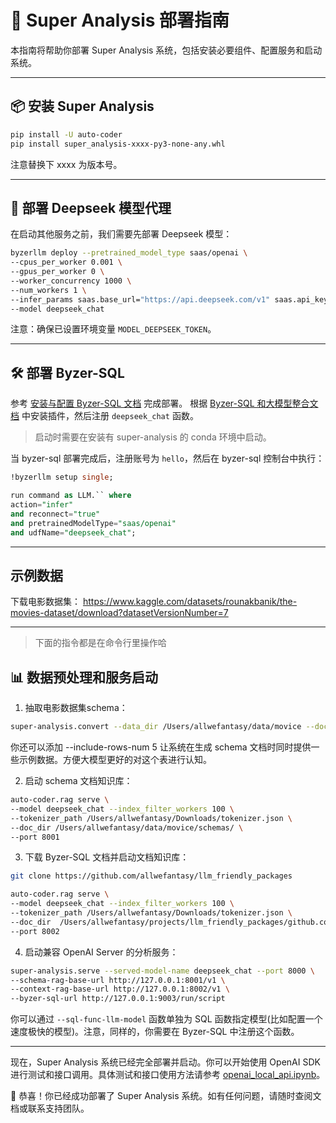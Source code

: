 
# 🚀 Super Analysis 部署指南

本指南将帮助你部署 Super Analysis 系统，包括安装必要组件、配置服务和启动系统。

---

## 📦 安装 Super Analysis


```bash
pip install -U auto-coder
pip install super_analysis-xxxx-py3-none-any.whl
```

注意替换下 xxxx 为版本号。

---

## 🤖 部署 Deepseek 模型代理

在启动其他服务之前，我们需要先部署 Deepseek 模型：

```bash
byzerllm deploy --pretrained_model_type saas/openai \
--cpus_per_worker 0.001 \
--gpus_per_worker 0 \
--worker_concurrency 1000 \
--num_workers 1 \
--infer_params saas.base_url="https://api.deepseek.com/v1" saas.api_key=${MODEL_DEEPSEEK_TOKEN} saas.model=deepseek-chat \
--model deepseek_chat
```

注意：确保已设置环境变量 `MODEL_DEEPSEEK_TOKEN`。

---

## 🛠️ 部署 Byzer-SQL

参考 [安装与配置 Byzer-SQL 文档](./4.3.1%20安装与配置%20Byzer-SQL.pdf) 完成部署。
根据 [Byzer-SQL 和大模型整合文档](./4.2.1.3%20Byzer-SQL%20和大模型的整合.pdf) 中安装插件，然后注册 `deepseek_chat` 函数。

> 启动时需要在安装有 super-analysis 的 conda 环境中启动。

当 byzer-sql 部署完成后，注册账号为 `hello`，然后在 byzer-sql 控制台中执行：

```sql
!byzerllm setup single;

run command as LLM.`` where 
action="infer"
and reconnect="true"
and pretrainedModelType="saas/openai"
and udfName="deepseek_chat";
```

---

## 示例数据

下载电影数据集： https://www.kaggle.com/datasets/rounakbanik/the-movies-dataset/download?datasetVersionNumber=7

---

> 下面的指令都是在命令行里操作哈

## 📊 数据预处理和服务启动

1. 抽取电影数据集schema：

```bash
super-analysis.convert --data_dir /Users/allwefantasy/data/movice --doc_dir /Users/allwefantasy/data/movice/schemas/
```

你还可以添加 --include-rows-num 5 让系统在生成 schema 文档时同时提供一些示例数据。方便大模型更好的对这个表进行认知。


2. 启动 schema 文档知识库：

```bash
auto-coder.rag serve \
--model deepseek_chat --index_filter_workers 100 \
--tokenizer_path /Users/allwefantasy/Downloads/tokenizer.json \
--doc_dir /Users/allwefantasy/data/movice/schemas/ \
--port 8001
```

3. 下载 Byzer-SQL 文档并启动文档知识库：

```bash
git clone https://github.com/allwefantasy/llm_friendly_packages

auto-coder.rag serve \
--model deepseek_chat --index_filter_workers 100 \
--tokenizer_path /Users/allwefantasy/Downloads/tokenizer.json \
--doc_dir  /Users/allwefantasy/projects/llm_friendly_packages/github.com/allwefantasy \
--port 8002
```

4. 启动兼容 OpenAI Server 的分析服务：

```bash
super-analysis.serve --served-model-name deepseek_chat --port 8000 \
--schema-rag-base-url http://127.0.0.1:8001/v1 \
--context-rag-base-url http://127.0.0.1:8002/v1 \
--byzer-sql-url http://127.0.0.1:9003/run/script
```

你可以通过 `--sql-func-llm-model` 函数单独为 SQL 函数指定模型(比如配置一个速度极快的模型)。注意，同样的，你需要在 Byzer-SQL 中注册这个函数。

---

现在，Super Analysis 系统已经完全部署并启动。你可以开始使用 OpenAI SDK 进行测试和接口调用。具体测试和接口使用方法请参考 [openai_local_api.ipynb](./openai_local_api.ipynb)。

🎉 恭喜！你已经成功部署了 Super Analysis 系统。如有任何问题，请随时查阅文档或联系支持团队。